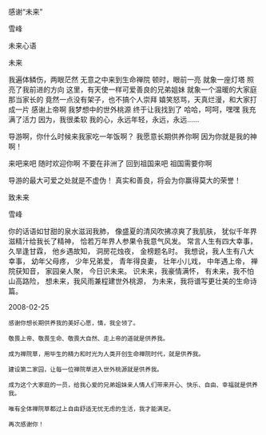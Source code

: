 感谢“未来”

雪峰


未来心语

未来


我遍体鳞伤，两眼茫然
无意之中来到生命禅院
顿时，眼前一亮
就象一座灯塔
照亮了我前进的方向
这里，有天使一样可爱善良的兄弟姐妹
就象一个温暖的大家庭
那当家长的
竟然一点没有架子，也不搞个人崇拜
嬉笑怒骂，天真烂漫，和大家打成一片
感谢上帝啊
我梦想中的世外桃源
终于让我找到了
哈哈，呵呵，嘿嘿
我充满了活力
因为，我很柔软
我的心，永远年轻，永远，永远……

导游啊，你什么时候来我家吃一年饭啊？
我愿意长期供养你啊
因为你就是我的神啊！

来吧来吧
随时欢迎你啊
不要在非洲了
回到祖国来吧
祖国需要你啊

导游的最大可爱之处就是不虚伪！
真实和善良，将会为你赢得莫大的荣誉！



致未来

雪峰


你的话语如甘甜的泉水滋润我肺，
像盛夏的清风吹拂凉爽了我肌肤，
犹似千年界滋精汁给我长了精神，
恰若万年界人参果令我意气风发。
常言人生有四大幸事，
久旱逢甘霖，
他乡遇故知，
洞房花烛夜，
金榜题名时。
我想说，我人生有八大幸事，
幼年父母疼，
少年兄弟爱，
青年得良妻，
壮年小儿戏，
中年遇上帝，
禅院获知音，
家园亲人聚，
今日识未来。
识未来，我豪情满怀，
有未来，我不怕山高路险，
想未来，我风雨兼程建世外桃源，
为未来，我将谱写更壮美的生命诗篇。

2008-02-25



    感谢你想长期供养我的美好心愿，情，我全领了。

    敬畏上帝、敬畏生命、敬畏大自然、走上帝的道就是供养我。

    成为禅院草，用毕生的精力和时光为人类开创生命禅院时代，就是供养我。

    建设第二家园，让每一位禅院草进入世外桃源就是供养我。

    成为这个大家庭的一员，给我心爱的兄弟姐妹亲人情人们带来开心、快乐、自由、幸福就是供养我。

    唯有全体禅院草都过上自由舒适无忧无虑的生活，我才能满足。

    再次感谢你！




